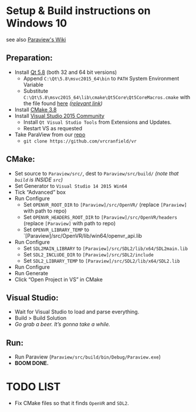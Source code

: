 # Setup & Build instructions on Windows 10
see also [Paraview's Wiki](http://www.paraview.org/Wiki/ParaView:Build_And_Install)

## Preparation:
* Install [Qt 5.8](https://www.qt.io/download-open-source) (both 32 and 64 bit versions)
	* Append `C:\Qt\5.8\msvc2015_64\bin` to `PATH` System Environment Variable
	* Substitute `C:\Qt\5.8\msvc2015_64\lib\cmake\Qt5Core\Qt5CoreMacros.cmake` with the file found [here](https://drive.google.com/file/d/0ByDlFL3T6833eWpuaXU2dWdhNDg/view?usp=sharing) *([relevant link](https://codereview.qt-project.org/#/c/184321/2/src/corelib/Qt5CoreMacros.cmake))*
* Install [CMake 3.8](https://cmake.org/download/)
* Install [Visual Studio 2015 Community](https://drive.google.com/open?id=0BzDYQBRp4j3nZS04R0NKdmVJbFE)
	* Install `Qt Visual Studio Tools` from Extensions and Updates.
	* Restart VS as requested
* Take ParaView from our [repo](https://github.com/vrcranfield/vr)
	* `git clone https://github.com/vrcranfield/vr`

## CMake:
* Set source to `Paraview/src/`, dest to `Paraview/src/build/` *(note that `build` is INSIDE `src`)*
* Set Generator to `Visual Studio 14 2015 Win64`
* Tick “Advanced” box
* Run Configure
	* Set `OPENVR_ROOT_DIR` to `[Paraview]/src/OpenVR/` (replace `[Paraview]` with path to repo)
	* Set `OPENVR_HEADERS_ROOT_DIR` to `[Paraview]/src/OpenVR/headers` (replace `[Paraview]` with path to repo)
	* Set `OPENVR_LIBRARY_TEMP` to `[Paraview]/src/OpenVR/lib/win64/openvr_api.lib
* Run Configure
	* Set `SDL2MAIN_LIBRARY` to `[Paraview]/src/SDL2/lib/x64/SDL2main.lib`
	* Set `SDL2_INCLUDE_DIR` to `[Paraview]/src/SDL2/include`
	* Set `SDL2_LIBRARY_TEMP` to `[Paraview]/src/SDL2/lib/x64/SDL2.lib`
* Run Configure
* Run Generate
* Click “Open Project in VS” in CMake

## Visual Studio:
* Wait for Visual Studio to load and parse everything.
* Build > Build Solution
* *Go grab a beer. It’s gonna take a while.*

## Run:
* Run Paraview (`Paraview/src/build/bin/Debug/Paraview.exe`)
* **BOOM DONE.**

# TODO LIST
* Fix CMake files so that it finds `OpenVR` and `SDL2`.